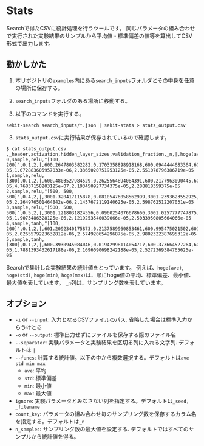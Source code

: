 # Stats
Searchで得たCSVに統計処理を行うツールです。
同じパラメータの組み合わせで実行された実験結果のサンプルから平均値・標準偏差の値等を算出してCSV形式で出力します。

## 動かしかた
1. 本リポジトリの`examples`内にある`search_inputs`フォルダとその中身を任意の場所に保存する。

2. `search_inputs`フォルダのある場所に移動する。

3. 以下のコマンドを実行する。
```
sekit-search search_inputs/*.json | sekit-stats > stats_output.csv
```
3. `stats_output.csv`に実行結果が保存されているので確認します。
```
$ cat stats_output.csv 
,_header,activation,hidden_layer_sizes,validation_fraction,_n,|,hoge(ave),hoge(std),hoge(min),hoge(max),piyo(ave),piyo(std),piyo(min),piyo(max),_process_time(ave),_process_time(std),_process_time(min),_process_time(max)
0,sample,relu,"[100, 200]",0.1,2,|,600.2647803582282,0.1703358898918168,600.0944444683364,600.43511624812,1.073608024195559,0.13328903138222575,0.9403189928133332,1.2068970555777847,2.4437904357910156e-05,1.072883605957033e-06,2.3365020751953125e-05,2.551078796386719e-05
1,sample,relu,[300],0.1,2,|,600.4803527984529,0.2625564894084391,600.2177963090445,600.7429092878614,0.40796595698522253,0.009683905626784312,0.3982820513584382,0.4176498626120068,2.2411346435546875e-05,4.76837158203125e-07,2.193450927734375e-05,2.288818359375e-05
2,sample,relu,"[500, 500, 500]",0.4,2,|,3001.320417115878,0.08105476058562999,3001.2393623552925,3001.401471876464,1.4021034822826084,0.1724001405042891,1.2297033417783192,1.5745036227868974,2.372264862060547e-05,2.264976501464842e-06,2.1457672119140625e-05,2.598762512207031e-05
3,sample,relu,"[500, 500, 500]",0.5,2,|,3001.1218031824556,0.0960254076678666,3001.0257777747875,3001.217828590123,2.294248881238327,0.015225228219436726,2.27902365301889,2.3094741094577635,2.3126602172851566e-05,1.9073486328125e-06,2.1219253540039066e-05,2.5033950805664066e-05
4,sample,tanh,"[100, 200]",0.1,2,|,601.2092340175873,0.2137589960853461,600.995475021502,601.4229930136727,0.7519089267784571,0.18737940642091916,0.5645295203575379,0.9392883331993762,2.777576446533203e-05,2.0265579223632812e-06,2.574920654296875e-05,2.9802322387695312e-05
5,sample,tanh,[300],0.1,2,|,600.3930945084046,0.01942998114054717,600.373664527264,600.4125244895451,0.7077854814666705,0.39803434061055987,0.30975114085611066,1.1058198220772304,2.3484230041503906e-05,1.7881393432617188e-06,2.1696090698242188e-05,2.5272369384765625e-05
```

Searchで集計した実験結果の統計値をとっています。
例えば、`hoge(ave)`, `hoge(std)`, `hoge(min)`, `hoge(max)`は、順にhoge値の平均、標準偏差、最小値、最大値を表しています。
`_n`列は、サンプリング数を表しています。

## オプション
- `-i` or `--input`: 入力となるCSVファイルのパス. 省略した場合は標準入力からうけとる
- `-o` or `--output`: 標準出力せずにファイルを保存する際のファイル名
- `--separator`: 実験パラメータと実験結果を区切る列に入れる文字列. デフォルトは `|`
- `--funcs`: 計算する統計値。以下の中から複数選択する。デフォルトは`ave std min max`
  - `ave`: 平均
  - `std`: 標準偏差
  - `min`: 最小値
  - `max`: 最大値
- `ignore`: 実験パラメータとみなさない列を指定する。デフォルトは`_seed, _filename`
- `count_key`: パラメータの組み合わせ毎のサンプリング数を保存するカラム名を指定する。デフォルトは`_n`
- `n_samples`: サンプリング数の最大値を設定する. デフォルトではすべてのサンプルから統計値を得る。
